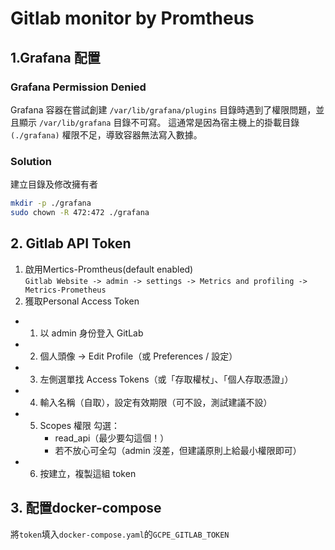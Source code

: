 # Gitlab monitor by Promtheus

## 1.Grafana 配置
### Grafana Permission Denied
Grafana 容器在嘗試創建 `/var/lib/grafana/plugins` 目錄時遇到了權限問題，並且顯示 `/var/lib/grafana` 目錄不可寫。
這通常是因為宿主機上的掛載目錄 `(./grafana)` 權限不足，導致容器無法寫入數據。
### Solution
建立目錄及修改擁有者
```sh
mkdir -p ./grafana
sudo chown -R 472:472 ./grafana
```
## 2. Gitlab API Token
1. 啟用Mertics-Promtheus(default enabled)  
`Gitlab Website -> admin -> settings -> Metrics and profiling -> Metrics-Prometheus`
2. 獲取Personal Access Token
- 1. 以 admin 身份登入 GitLab
- 2. 個人頭像 → Edit Profile（或 Preferences / 設定）
- 3. 左側選單找 Access Tokens（或「存取權杖」、「個人存取憑證」）
- 4. 輸入名稱（自取），設定有效期限（可不設，測試建議不設）
- 5. Scopes 權限 勾選：
     - read_api（最少要勾這個！）
     - 若不放心可全勾（admin 沒差，但建議原則上給最小權限即可）
- 6. 按建立，複製這組 token

## 3. 配置docker-compose
將`token`填入`docker-compose.yaml`的`GCPE_GITLAB_TOKEN`
 